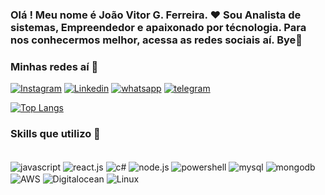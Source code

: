### Olá ! Meu nome é João Vitor G. Ferreira.  ❤️ Sou Analista de sistemas, Empreendedor e apaixonado por técnologia. Para nos conhecermos melhor, acessa as redes sociais aí. Bye👋

### Minhas redes aí 📱
[![Instagram](https://img.shields.io/badge/Instagram-E4405F?style=for-the-badge&logo=instagram&logoColor=white/)](https://www.instagram.com/joaovitorfe13/)
[![Linkedin](https://img.shields.io/badge/LinkedIn-0077B5?style=for-the-badge&logo=linkedin&logoColor=white)](https://www.linkedin.com/in/jo%C3%A3o-vitor-ferreira-5a0a0a22a/)
[![whatsapp](https://img.shields.io/badge/WhatsApp-25D366?style=for-the-badge&logo=whatsapp&logoColor=white)]( https://wa.me/message/76HB73OKKI7QA1 )
[![telegram](https://img.shields.io/badge/Telegram-2CA5E0?style=for-the-badge&logo=telegram&logoColor=white)](https://t.me/joaovitorfe13)

[![Top Langs](https://github-readme-stats.vercel.app/api/top-langs/?username=joaovitorfe&layout=compact)](https://github.com/joaovitorfe/github-readme-stats)

### Skills que utilizo 🚀 

<div style="display: inline_block"><br/>
    <img align="center" alt="javascript" src="https://img.shields.io/badge/JavaScript-323330?style=for-the-badge&logo=javascript&logoColor=F7DF1E">
    <img align="center" alt="react.js" src="https://img.shields.io/badge/React-20232A?style=for-the-badge&logo=react&logoColor=61DAFB">
    <img align="center" alt="c#" src="https://img.shields.io/badge/C%23-239120?style=for-the-badge&logo=c-sharp&logoColor=white">
    <img align="center" alt="node.js" src="https://img.shields.io/badge/Node.js-43853D?style=for-the-badge&logo=node.js&logoColor=white">
    <img align="center" alt="powershell" src="https://img.shields.io/badge/Shell_Script-121011?style=for-the-badge&logo=gnu-bash&logoColor=white">
    <img align="center" alt="mysql" src="https://img.shields.io/badge/MySQL-00000F?style=for-the-badge&logo=mysql&logoColor=white">
    <img align="center" alt="mongodb" src="https://img.shields.io/badge/MongoDB-4EA94B?style=for-the-badge&logo=mongodb&logoColor=white">
    <img align="center" alt="AWS" src="https://img.shields.io/badge/Amazon_AWS-FF9900?style=for-the-badge&logo=amazonaws&logoColor=white">
    <img align="center" alt="Digitalocean" src="https://img.shields.io/badge/Digital_Ocean-0080FF?style=for-the-badge&logo=DigitalOcean&logoColor=white">
    <img align="center" alt="Linux" src="https://img.shields.io/badge/Linux-FCC624?style=for-the-badge&logo=linux&logoColor=black">
</div>
